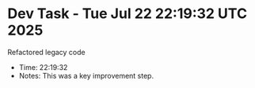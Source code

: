 # Dev Task - Tue Jul 22 22:19:32 UTC 2025
Refactored legacy code
- Time: 22:19:32
- Notes: This was a key improvement step.
